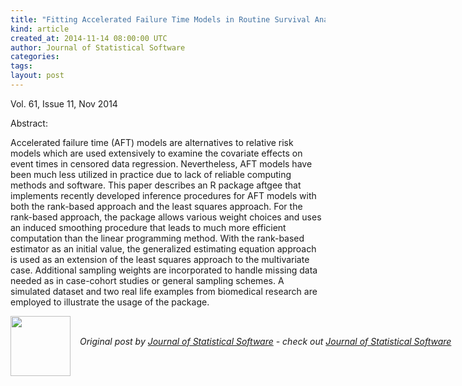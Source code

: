 ```yaml
---
title: "Fitting Accelerated Failure Time Models in Routine Survival Analysis with R Package aftgee"
kind: article
created_at: 2014-11-14 08:00:00 UTC
author: Journal of Statistical Software
categories: 
tags: 
layout: post
---
```

<p>Vol. 61, Issue 11, Nov 2014</p><p>Abstract: <p>Accelerated failure time (AFT) models are alternatives to relative risk models which are used extensively to examine the covariate effects on event times in censored data regression. Nevertheless, AFT models have been much less utilized in practice due to lack of reliable computing methods and software. This paper describes an R package aftgee that implements recently developed inference procedures for AFT models with both the rank-based approach and the least squares approach. For the rank-based approach, the package allows various weight choices and uses an induced smoothing procedure that leads to much more efficient computation than the linear programming method. With the rank-based estimator as an initial value, the generalized estimating equation approach is used as an extension of the least squares approach to the multivariate case. Additional sampling weights are incorporated to handle missing data needed as in case-cohort studies or general sampling schemes. A simulated dataset and two real life examples from biomedical research are employed to illustrate the usage of the package.</p></p><div class="author">
  <img src="" style="width: 96px; height: 96;">
  <span style="position: absolute; padding: 32px 15px;">
    <i>Original post by <a href="http://twitter.com/">Journal of Statistical Software</a> - check out <a href="http://www.jstatsoft.org/rss">Journal of Statistical Software</a></i>
  </span>
</div>
